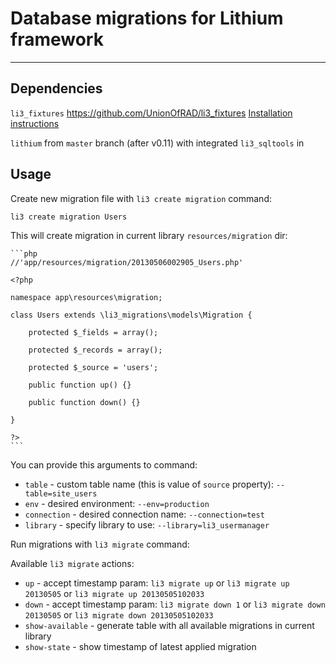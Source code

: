 # Database migrations for Lithium framework

---

## Dependencies

`li3_fixtures` https://github.com/UnionOfRAD/li3_fixtures [Installation instructions](https://github.com/UnionOfRAD/li3_fixtures#readme)

`lithium` from `master` branch (after v0.11) with integrated `li3_sqltools` in

## Usage

Create new migration file with `li3 create migration` command:

	li3 create migration Users

This will create migration in current library `resources/migration` dir:

	```php
	//'app/resources/migration/20130506002905_Users.php'

	<?php

	namespace app\resources\migration;

	class Users extends \li3_migrations\models\Migration {

		protected $_fields = array();

		protected $_records = array();

		protected $_source = 'users';

		public function up() {}

		public function down() {}

	}

	?>
	```

You can provide this arguments to command:

* `table` - custom table name (this is value of `source` property): `--table=site_users`
* `env` - desired environment: `--env=production`
* `connection` - desired connection name: `--connection=test`
* `library` - specify library to use: `--library=li3_usermanager`

Run migrations with `li3 migrate` command:

Available `li3 migrate` actions:

* `up` - accept timestamp param: `li3 migrate up` or `li3 migrate up 20130505` or  `li3 migrate up 20130505102033`
* `down` - accept timestamp param: `li3 migrate down 1` or `li3 migrate down 20130505` or  `li3 migrate down 20130505102033`
* `show-available` - generate table with all available migrations in current library
* `show-state` - show timestamp of latest applied migration